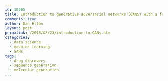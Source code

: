 ```yaml
---
id: 10005
title: Introduction to generative adversarial networks (GANS) with a focus on molecular generation
comments: true
author: Dan Elton
layout: post
permalink: /2018/03/23/introduction-to-GANs.htm
categories:
  - data science
  - machine learning
  - GANs
tags:
  - drug discovery
  - sequence generation
  - molecular generation
...
```

 

